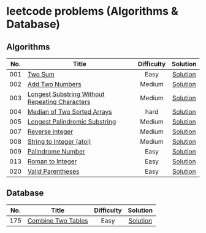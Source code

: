 # leetcode problems (Algorithms & Database)


## Algorithms
|No. |           Title                                                                                 |Difficulty|    Solution                                               |
|:--:|-------------------------------------------------------------------------------------------------|:--------:|:---------------------------------------------------------:|
|001 |[Two Sum](https://leetcode.com/problems/two-sum/)                                                | Easy     | [Solution](/Algorithms/001_twoSum.py)                     |
|002 |[Add Two Numbers](https://leetcode.com/problems/add-two-numbers/)                                | Medium   | [Solution](/Algorithms/002_addTwoNumbers.py)              |
|003 |[Longest Substring Without Repeating Characters](https://leetcode.com/problems/longest-substring-without-repeating-characters/)  |   Medium     | [Solution](/Algorithms/003_longestSubstringWithoutRepeatingCharacters.py)  |
|004 |[Median of Two Sorted Arrays](https://leetcode.com/problems/median-of-two-sorted-arrays/)        | hard     | [Solution](/Algorithms/004_medianOfTwoSortedArrays.py)     |
|005 |[Longest Palindromic Substring](https://leetcode.com/problems/longest-palindromic-substring/)    | Medium   | [Solution](/Algorithms/005_longestPalindromicSubstring.py) |
|007 |[Reverse Integer](https://leetcode.com/problems/reverse-integer/)                                | Medium   | [Solution](/Algorithms/007_reverseInteger.py)              |
|008 |[String to Integer (atoi)](https://leetcode.com/problems/string-to-integer-atoi/)                | Medium   | [Solution](/Algorithms/008_stringToInteger.py)             |
|009 |[Palindrome Number](https://leetcode.com/problems/palindrome-number/)                            | Easy     | [Solution](/Algorithms/009_palindromeNumber.py)            |
|013 |[Roman to Integer](https://leetcode.com/problems/roman-to-integer/)                              | Easy     | [Solution](/Algorithms/008_romanToInteger.py)              |
|020 |[Valid Parentheses](https://leetcode.com/problems/valid-parentheses/)                            | Easy     | [Solution](/Algorithms/020_validParentheses.py)            |

## Database
|No. |           Title                                                                                 |Difficulty|    Solution                                               |
|:--:|-------------------------------------------------------------------------------------------------|:--------:|:---------------------------------------------------------:|
|175 |[Combine Two Tables](https://leetcode.com/problems/combine-two-tables/)                          | Easy     | [Solution](/Database/175_combineTwoTables.sql)            |
